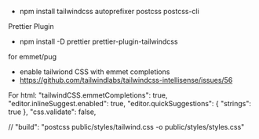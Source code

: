- npm install tailwindcss autoprefixer postcss postcss-cli

Prettier Plugin
- npm install -D prettier prettier-plugin-tailwindcss

for emmet/pug
- enable tailwiond CSS with emmet completions
- https://github.com/tailwindlabs/tailwindcss-intellisense/issues/56

For html:
"tailwindCSS.emmetCompletions": true,
"editor.inlineSuggest.enabled": true,
"editor.quickSuggestions": {
   "strings": true
},
"css.validate": false,

// "build": "postcss public/styles/tailwind.css -o public/styles/styles.css"
